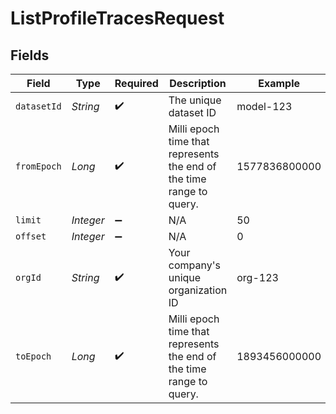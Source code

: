 # ListProfileTracesRequest


## Fields

| Field                                                                | Type                                                                 | Required                                                             | Description                                                          | Example                                                              |
| -------------------------------------------------------------------- | -------------------------------------------------------------------- | -------------------------------------------------------------------- | -------------------------------------------------------------------- | -------------------------------------------------------------------- |
| `datasetId`                                                          | *String*                                                             | :heavy_check_mark:                                                   | The unique dataset ID                                                | model-123                                                            |
| `fromEpoch`                                                          | *Long*                                                               | :heavy_check_mark:                                                   | Milli epoch time that represents the end of the time range to query. | 1577836800000                                                        |
| `limit`                                                              | *Integer*                                                            | :heavy_minus_sign:                                                   | N/A                                                                  | 50                                                                   |
| `offset`                                                             | *Integer*                                                            | :heavy_minus_sign:                                                   | N/A                                                                  | 0                                                                    |
| `orgId`                                                              | *String*                                                             | :heavy_check_mark:                                                   | Your company's unique organization ID                                | org-123                                                              |
| `toEpoch`                                                            | *Long*                                                               | :heavy_check_mark:                                                   | Milli epoch time that represents the end of the time range to query. | 1893456000000                                                        |